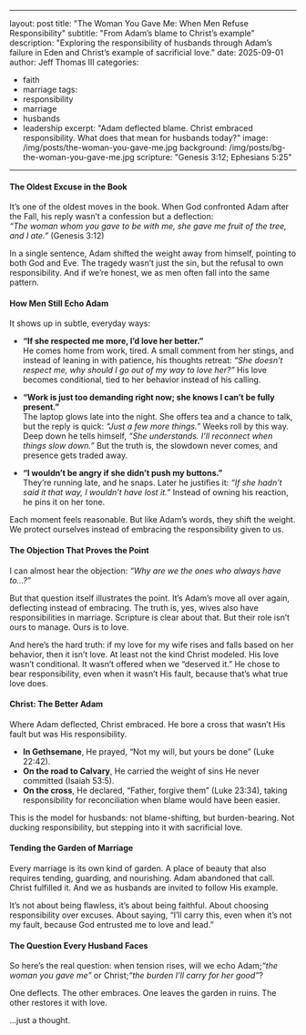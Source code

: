
---
layout: post
title: "The Woman You Gave Me: When Men Refuse Responsibility"
subtitle: "From Adam’s blame to Christ’s example"
description: "Exploring the responsibility of husbands through Adam’s failure in Eden and Christ’s example of sacrificial love."
date: 2025-09-01
author: Jeff Thomas III
categories:
  - faith
  - marriage
tags:
  - responsibility
  - marriage
  - husbands
  - leadership
excerpt: "Adam deflected blame. Christ embraced responsibility. What does that mean for husbands today?"
image: /img/posts/the-woman-you-gave-me.jpg
background: /img/posts/bg-the-woman-you-gave-me.jpg
scripture: "Genesis 3:12; Ephesians 5:25"
---

#### The Oldest Excuse in the Book
It’s one of the oldest moves in the book. When God confronted Adam after the Fall, his reply wasn’t a confession but a deflection:  
*“The woman whom you gave to be with me, she gave me fruit of the tree, and I ate.”* (Genesis 3:12)  

In a single sentence, Adam shifted the weight away from himself, pointing to both God and Eve. The tragedy wasn’t just the sin, but the refusal to own responsibility. And if we’re honest, we as men often fall into the same pattern.


#### How Men Still Echo Adam
It shows up in subtle, everyday ways:  
- **“If she respected me more, I’d love her better.”**  
  He comes home from work, tired. A small comment from her stings, and instead of leaning in with patience, his thoughts retreat: *“She doesn’t respect me, why should I go out of my way to love her?”* His love becomes conditional, tied to her behavior instead of his calling.  

- **“Work is just too demanding right now; she knows I can’t be fully present.”**  
  The laptop glows late into the night. She offers tea and a chance to talk, but the reply is quick: *“Just a few more things.”* Weeks roll by this way. Deep down he tells himself, *“She understands. I’ll reconnect when things slow down.”* But the truth is, the slowdown never comes, and presence gets traded away.  

- **“I wouldn’t be angry if she didn’t push my buttons.”**  
  They’re running late, and he snaps. Later he justifies it: *“If she hadn’t said it that way, I wouldn’t have lost it.”* Instead of owning his reaction, he pins it on her tone.  

Each moment feels reasonable. But like Adam’s words, they shift the weight. We protect ourselves instead of embracing the responsibility given to us.


#### The Objection That Proves the Point  
I can almost hear the objection: *“Why are we the ones who always have to…?”*  

But that question itself illustrates the point. It’s Adam’s move all over again, deflecting instead of embracing. The truth is, yes, wives also have responsibilities in marriage. Scripture is clear about that. But their role isn’t ours to manage. Ours is to love.  

And here’s the hard truth: if my love for my wife rises and falls based on her behavior, then it isn’t love. At least not the kind Christ modeled. His love wasn’t conditional. It wasn’t offered when we “deserved it.” He chose to bear responsibility, even when it wasn’t His fault, because that’s what true love does.  


#### Christ: The Better Adam
Where Adam deflected, Christ embraced. He bore a cross that wasn’t His fault but was His responsibility.  
- **In Gethsemane**, He prayed, “Not my will, but yours be done” (Luke 22:42).  
- **On the road to Calvary**, He carried the weight of sins He never committed (Isaiah 53:5).  
- **On the cross**, He declared, “Father, forgive them” (Luke 23:34), taking responsibility for reconciliation when blame would have been easier.  

This is the model for husbands: not blame-shifting, but burden-bearing. Not ducking responsibility, but stepping into it with sacrificial love.  


#### Tending the Garden of Marriage
Every marriage is its own kind of garden. A place of beauty that also requires tending, guarding, and nourishing. Adam abandoned that call. Christ fulfilled it. And we as husbands are invited to follow His example.  

It’s not about being flawless, it’s about being faithful. About choosing responsibility over excuses. About saying, “I’ll carry this, even when it’s not my fault, because God entrusted me to love and lead.”  


#### The Question Every Husband Faces
So here’s the real question: when tension rises, will we echo Adam;*“the woman you gave me”* or Christ;*“the burden I’ll carry for her good”*?  

One deflects. The other embraces. One leaves the garden in ruins. The other restores it with love.  

…just a thought.

<!--stackedit_data:
eyJoaXN0b3J5IjpbNDUyMzI4NTgzXX0=
-->